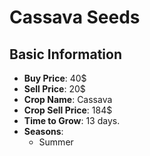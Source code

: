 # Cassava Seeds

## Basic Information

- **Buy Price**: 40$
- **Sell Price**: 20$
- **Crop Name**: Cassava
- **Crop Sell Price**: 184$
- **Time to Grow**: 13 days.
- **Seasons**:
  - Summer